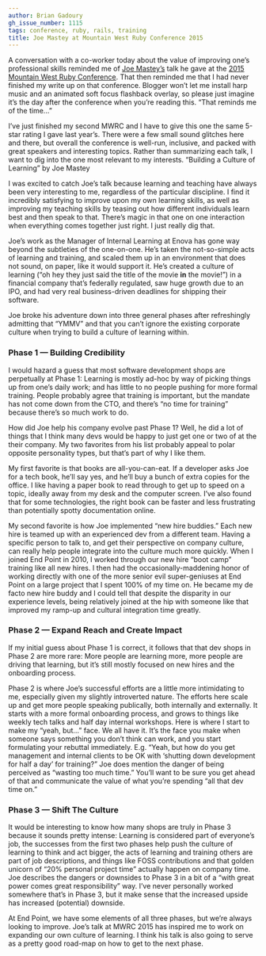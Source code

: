 ```yaml
---
author: Brian Gadoury
gh_issue_number: 1115
tags: conference, ruby, rails, training
title: Joe Mastey at Mountain West Ruby Conference 2015
---
```


A conversation with a co-worker today about the value of improving one’s professional skills reminded me of [Joe Mastey’s](http://josephmastey.com/) talk he gave at the [2015 Mountain West Ruby Conference](http://mtnwestrubyconf.org/2015/). That then reminded me that I had never finished my write up on that conference. Blogger won’t let me install harp music and an animated soft focus flashback overlay, so please just imagine it’s the day after the conference when you’re reading this. “That reminds me of the time...”

I’ve just finished my second MWRC and I have to give this one the same 5-star rating I gave last year’s. There were a few small sound glitches here and there, but overall the conference is well-run, inclusive, and packed with great speakers and interesting topics. Rather than summarizing each talk, I want to dig into the one most relevant to my interests. “Building a Culture of Learning” by Joe Mastey

I was excited to catch Joe’s talk because learning and teaching have always been very interesting to me, regardless of the particular discipline. I find it incredibly satisfying to improve upon my own learning skills, as well as improving my teaching skills by teasing out how different individuals learn best and then speak to that. There’s magic in that one on one interaction when everything comes together just right. I just really dig that.

Joe’s work as the Manager of Internal Learning at Enova has gone way beyond the subtleties of the one-on-one. He’s taken the not-so-simple acts of learning and training, and scaled them up in an environment that does not sound, on paper, like it would support it. He’s created a culture of learning (“oh hey they just said the title of the movie **in** the movie!”) in a financial company that’s federally regulated, saw huge growth due to an IPO, and had very real business-driven deadlines for shipping their software.

Joe broke his adventure down into three general phases after refreshingly admitting that “YMMV” and that you can’t ignore the existing corporate culture when trying to build a culture of learning within.

### Phase 1 — Building Credibility

I would hazard a guess that most software development shops are perpetually at Phase 1: Learning is mostly ad-hoc by way of picking things up from one’s daily work; and has little to no people pushing for more formal training. People probably agree that training is important, but the mandate has not come down from the CTO, and there’s “no time for training” because there’s so much work to do.

How did Joe help his company evolve past Phase 1? Well, he did a lot of things that I think many devs would be happy to just get one or two of at the their company. My two favorites from his list probably appeal to polar opposite personality types, but that’s part of why I like them.

My first favorite is that books are all-you-can-eat. If a developer asks Joe for a tech book, he’ll say yes, and he’ll buy a bunch of extra copies for the office. I like having a paper book to read through to get up to speed on a topic, ideally away from my desk and the computer screen. I’ve also found that for some technologies, the right book can be faster and less frustrating than potentially spotty documentation online.

My second favorite is how Joe implemented “new hire buddies.” Each new hire is teamed up with an experienced dev from a different team. Having a specific person to talk to, and get their perspective on company culture, can really help people integrate into the culture much more quickly. When I joined End Point in 2010, I worked through our new hire “boot camp” training like all new hires. I then had the occasionally-maddening honor of working directly with one of the more senior evil super-geniuses at End Point on a large project that I spent 100% of my time on. He became my de facto new hire buddy and I could tell that despite the disparity in our experience levels, being relatively joined at the hip with someone like that improved my ramp-up and cultural integration time greatly.

### Phase 2 — Expand Reach and Create Impact

If my initial guess about Phase 1 is correct, it follows that that dev shops in Phase 2 are more rare: More people are learning more, more people are driving that learning, but it’s still mostly focused on new hires and the onboarding process.

Phase 2 is where Joe’s successful efforts are a little more intimidating to me, especially given my slightly introverted nature. The efforts here scale up and get more people speaking publically, both internally and externally. It starts with a more formal onboarding process, and grows to things like weekly tech talks and half day internal workshops. Here is where I start to make my “yeah, but…” face. We all have it. It’s the face you make when someone says something you don’t think can work, and you start formulating your rebuttal immediately. E.g. “Yeah, but how do you get management and internal clients to be OK with ‘shutting down development for half a day’ for training?” Joe does mention the danger of being perceived as “wasting too much time.” You’ll want to be sure you get ahead of that and communicate the value of what you’re spending “all that dev time on.”

### Phase 3 — Shift The Culture

It would be interesting to know how many shops are truly in Phase 3 because it sounds pretty intense: Learning is considered part of everyone’s job, the successes from the first two phases help push the culture of learning to think and act bigger, the acts of learning and training others are part of job descriptions, and things like FOSS contributions and that golden unicorn of “20% personal project time” actually happen on company time. Joe describes the dangers or downsides to Phase 3 in a bit of a “with great power comes great responsibility” way. I’ve never personally worked somewhere that’s in Phase 3, but it make sense that the increased upside has increased (potential) downside.

At End Point, we have some elements of all three phases, but we’re always looking to improve. Joe’s talk at MWRC 2015 has inspired me to work on expanding our own culture of learning. I think his talk is also going to serve as a pretty good road-map on how to get to the next phase.
